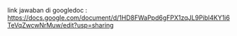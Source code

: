link jawaban di googledoc :
https://docs.google.com/document/d/1HD8FWaPpd6gFPX1zqJL9Pibl4KY1i6TeVqZwcwNrMuw/edit?usp=sharing

